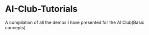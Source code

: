 # AI-Club-Tutorials
A compilation of all the demos I have presented for the AI Club(Basic concepts)
